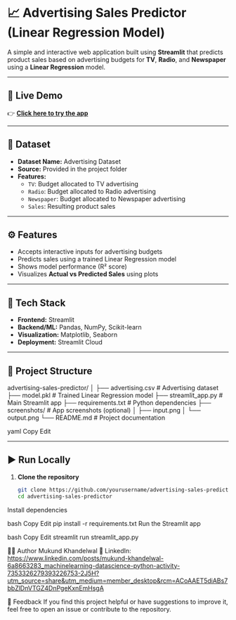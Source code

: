 # 📈 Advertising Sales Predictor (Linear Regression Model)

A simple and interactive web application built using **Streamlit** that predicts product sales based on advertising budgets for **TV**, **Radio**, and **Newspaper** using a **Linear Regression** model.

---

## 🔗 Live Demo

👉 **[Click here to try the app](https://advertising-sales-predictor-detqnqfxp7qytmmh4pffqk.streamlit.app/)**

---

## 📂 Dataset

- **Dataset Name:** Advertising Dataset  
- **Source:** Provided in the project folder  
- **Features:**
  - `TV`: Budget allocated to TV advertising  
  - `Radio`: Budget allocated to Radio advertising  
  - `Newspaper`: Budget allocated to Newspaper advertising  
  - `Sales`: Resulting product sales

---

## ⚙️ Features

- Accepts interactive inputs for advertising budgets
- Predicts sales using a trained Linear Regression model
- Shows model performance (R² score)
- Visualizes **Actual vs Predicted Sales** using plots

---

## 🧰 Tech Stack

- **Frontend:** Streamlit
- **Backend/ML:** Pandas, NumPy, Scikit-learn
- **Visualization:** Matplotlib, Seaborn
- **Deployment:** Streamlit Cloud

---

## 📁 Project Structure

advertising-sales-predictor/
│
├── advertising.csv # Advertising dataset
├── model.pkl # Trained Linear Regression model
├── streamlit_app.py # Main Streamlit app
├── requirements.txt # Python dependencies
├── screenshots/ # App screenshots (optional)
│ ├── input.png
│ └── output.png
└── README.md # Project documentation

yaml
Copy
Edit

---

## ▶️ Run Locally

1. **Clone the repository**
   ```bash
   git clone https://github.com/yourusername/advertising-sales-predictor.git
   cd advertising-sales-predictor
Install dependencies

bash
Copy
Edit
pip install -r requirements.txt
Run the Streamlit app

bash
Copy
Edit
streamlit run streamlit_app.py


👨‍💻 Author
Mukund Khandelwal
🔗 LinkedIn: https://www.linkedin.com/posts/mukund-khandelwal-6a8663283_machinelearning-datascience-python-activity-7353326279393226753-2J5H?utm_source=share&utm_medium=member_desktop&rcm=ACoAAET5diABs7bbZlDnVTGZ4DnPgeKxnEmHsgA

💬 Feedback
If you find this project helpful or have suggestions to improve it, feel free to open an issue or contribute to the repository.
